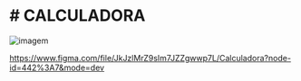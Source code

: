 # # CALCULADORA

![imagem](./assents/calculadora.png)

https://www.figma.com/file/JkJzlMrZ9sIm7JZZgwwp7L/Calculadora?node-id=442%3A7&mode=dev
